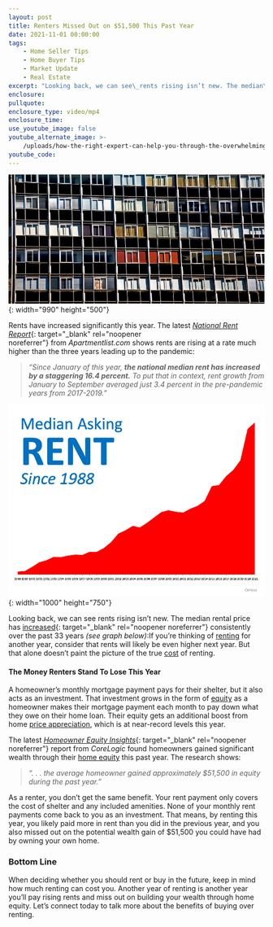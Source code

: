 ```yaml
---
layout: post
title: Renters Missed Out on $51,500 This Past Year
date: 2021-11-01 00:00:00
tags:
    - Home Seller Tips
    - Home Buyer Tips
    - Market Update
    - Real Estate
excerpt: "Looking back, we can see\_rents rising isn’t new. The median\_rental price\_has\_increased\_consistently over the past 33 years"
enclosure:
pullquote:
enclosure_type: video/mp4
enclosure_time:
use_youtube_image: false
youtube_alternate_image: >-
    /uploads/how-the-right-expert-can-help-you-through-the-overwhelming-market-42.png
youtube_code:
---
```

![](/uploads/pexels-pixabay-459627.jpg){: width="990" height="500"}

Rents have increased significantly this year. The latest&nbsp;[*National Rent Report*](https://www.apartmentlist.com/research/national-rent-data){: target="_blank" rel="noopener noreferrer"}&nbsp;from&nbsp;*Apartmentlist.com*&nbsp;shows rents are rising at a rate much higher than the three years leading up to the pandemic:

> *“Since January of this year,&nbsp;**the national median rent has increased by a staggering 16.4 percent.**&nbsp;To put that in context, rent growth from January to September averaged just 3.4 percent in the pre-pandemic years from 2017-2019.”*

![](/uploads/20211101-mem-eng-1.png){: width="1000" height="750"}

Looking back, we can see rents rising isn’t new. The median rental price has&nbsp;[increased](https://www.census.gov/housing/hvs/files/currenthvspress.pdf){: target="_blank" rel="noopener noreferrer"}&nbsp;consistently over the past 33 years&nbsp;*(see graph below)*\:If you’re thinking of&nbsp;[renting](https://www.mykcm.com/2021/10/01/reasons-renters-buy-infographic/)&nbsp;for another year, consider that rents will likely be even higher next year. But that alone doesn’t paint the picture of the true&nbsp;[cost](https://www.mykcm.com/2021/09/23/two-reasons-why-waiting-a-year-to-buy-could-cost-you/)&nbsp;of renting.

#### **The Money Renters Stand To Lose This Year**

A homeowner’s monthly mortgage payment pays for their shelter, but it also acts as an investment. That investment grows in the form of&nbsp;[equity](https://www.mykcm.com/2021/01/06/the-importance-of-home-equity-in-building-wealth/)&nbsp;as a homeowner makes their mortgage payment each month to pay down what they owe on their home loan. Their equity gets an additional boost from home&nbsp;[price appreciation](https://www.mykcm.com/2021/10/19/what-does-the-future-hold-for-home-prices/), which is at near-record levels this year.

The latest&nbsp;[*Homeowner Equity Insights*](https://www.corelogic.com/intelligence/homeowner-equity-insights/){: target="_blank" rel="noopener noreferrer"}&nbsp;report from&nbsp;*CoreLogic*&nbsp;found homeowners gained significant wealth through their&nbsp;[home equity](https://www.mykcm.com/2021/10/22/your-home-equity-is-growing-infographic/)&nbsp;this past year. The research shows:

> *“. . . the average homeowner gained approximately $51,500 in equity during the past year.”*

As a renter, you don’t get the same benefit. Your rent payment only covers the cost of shelter and any included amenities. None of your monthly rent payments come back to you as an investment. That means, by renting this year, you likely paid more in rent than you did in the previous year, and you also missed out on the potential wealth gain of $51,500 you could have had by owning your own home.

### **Bottom Line&nbsp;**

When deciding whether you should rent or buy in the future, keep in mind how much renting can cost you. Another year of renting is another year you’ll pay rising rents and miss out on building your wealth through home equity. Let’s connect today to talk more about the benefits of buying over renting.

